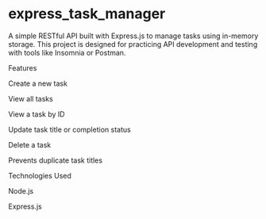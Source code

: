 # express_task_manager

A simple RESTful API built with Express.js to manage tasks using in-memory storage. This project is designed for practicing API development and testing with tools like Insomnia or Postman.


 Features

Create a new task

View all tasks

View a task by ID

Update task title or completion status

Delete a task

Prevents duplicate task titles




Technologies Used

Node.js

Express.js
